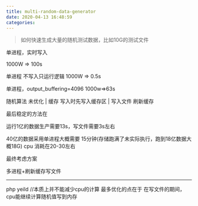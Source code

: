 ```yaml
---
title: multi-random-data-generator
date: 2020-04-13 16:48:59
categories:
---
```



> 如何快速生成大量的随机测试数据，比如10G的测试文件

单进程，实时写入

1000W => 100s

单进程  不写入只运行逻辑 
1000W => 0.5s

单进程，output_buffering=4096 
1000w=>63s


随机算法   未优化
	|
缓存			写入时先写入缓存区
	|
写入文件		刷新缓存


最后稳定的方法在

运行1亿的数据生产需要13s，写文件需要3s左右

40亿的数据采用单进程大概需要 15分钟(存储跑满了未实际执行，跑到18亿数据大概18G) 
cpu 消耗在20-30左右


最终考虑方案

多进程+刷新缓存写文件


---
php yeild  //本质上并不能减少cpu的计算  最多优化的点在于 在写文件的期间，cpu能继续计算随机值写到内存

